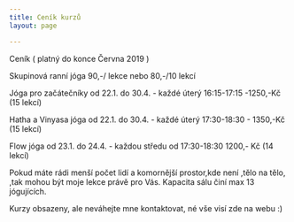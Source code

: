 ```yaml
---
title: Ceník kurzů
layout: page

---
```

Ceník ( platný do konce Června 2019 )

Skupinová ranní jóga 90,-/ lekce nebo 80,-/10 lekcí

Jóga pro začátečníky od 22.1. do 30.4. - každé úterý 16:15-17:15 -1250,-Kč (15 lekcí)

Hatha a Vinyasa jóga od 22.1. do 30.4. - každé úterý 17:30-18:30 - 1350,-Kč (15 lekcí)

Flow jóga od 23.1. do 24.4. - každou středu od 17:30-18:30 1200,- Kč (14 lekcí)

Pokud máte rádi menší počet lidí a komornější prostor,kde není ,tělo na tělo, ,tak mohou být moje lekce právě pro Vás. Kapacita sálu činí max 13 jógujících.

Kurzy obsazeny, ale neváhejte mne kontaktovat, né vše visí zde na webu :)